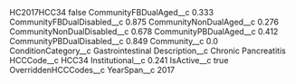 <?xml version="1.0" encoding="UTF-8"?>
<CustomMetadata xmlns="http://soap.sforce.com/2006/04/metadata" xmlns:xsi="http://www.w3.org/2001/XMLSchema-instance" xmlns:xsd="http://www.w3.org/2001/XMLSchema">
    <label>HC2017HCC34</label>
    <protected>false</protected>
    <values>
        <field>CommunityFBDualAged__c</field>
        <value xsi:type="xsd:double">0.333</value>
    </values>
    <values>
        <field>CommunityFBDualDisabled__c</field>
        <value xsi:type="xsd:double">0.875</value>
    </values>
    <values>
        <field>CommunityNonDualAged__c</field>
        <value xsi:type="xsd:double">0.276</value>
    </values>
    <values>
        <field>CommunityNonDualDisabled__c</field>
        <value xsi:type="xsd:double">0.678</value>
    </values>
    <values>
        <field>CommunityPBDualAged__c</field>
        <value xsi:type="xsd:double">0.412</value>
    </values>
    <values>
        <field>CommunityPBDualDisabled__c</field>
        <value xsi:type="xsd:double">0.849</value>
    </values>
    <values>
        <field>Community__c</field>
        <value xsi:type="xsd:double">0.0</value>
    </values>
    <values>
        <field>ConditionCategory__c</field>
        <value xsi:type="xsd:string">Gastrointestinal</value>
    </values>
    <values>
        <field>Description__c</field>
        <value xsi:type="xsd:string">Chronic Pancreatitis</value>
    </values>
    <values>
        <field>HCCCode__c</field>
        <value xsi:type="xsd:string">HCC34</value>
    </values>
    <values>
        <field>Institutional__c</field>
        <value xsi:type="xsd:double">0.241</value>
    </values>
    <values>
        <field>IsActive__c</field>
        <value xsi:type="xsd:boolean">true</value>
    </values>
    <values>
        <field>OverriddenHCCCodes__c</field>
        <value xsi:nil="true"/>
    </values>
    <values>
        <field>YearSpan__c</field>
        <value xsi:type="xsd:string">2017</value>
    </values>
</CustomMetadata>
